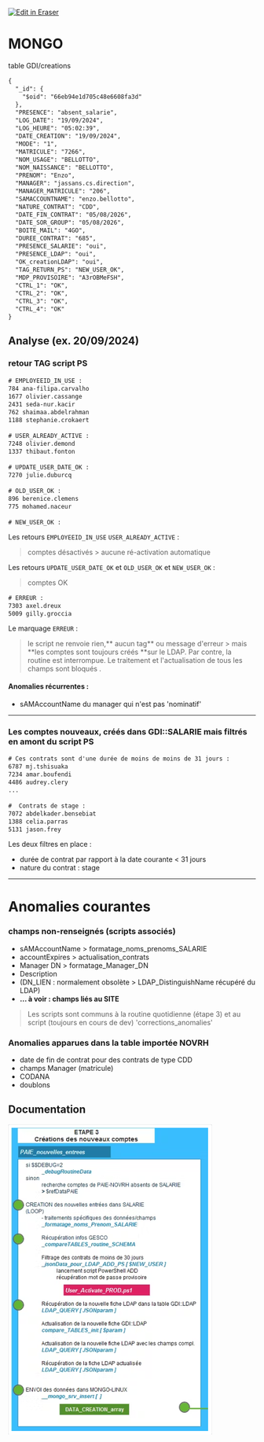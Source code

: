 <p><a target="_blank" href="https://app.eraser.io/workspace/jb8gm8OxOQw5m1dcsBFw" id="edit-in-eraser-github-link"><img alt="Edit in Eraser" src="https://firebasestorage.googleapis.com/v0/b/second-petal-295822.appspot.com/o/images%2Fgithub%2FOpen%20in%20Eraser.svg?alt=media&amp;token=968381c8-a7e7-472a-8ed6-4a6626da5501"></a></p>

# MONGO
table GDI/creations

```
{
  "_id": {
    "$oid": "66eb94e1d705c48e6608fa3d"
  },
  "PRESENCE": "absent_salarie",
  "LOG_DATE": "19/09/2024",
  "LOG_HEURE": "05:02:39",
  "DATE_CREATION": "19/09/2024",
  "MODE": "1",
  "MATRICULE": "7266",
  "NOM_USAGE": "BELLOTTO",
  "NOM_NAISSANCE": "BELLOTTO",
  "PRENOM": "Enzo",
  "MANAGER": "jassans.cs.direction",
  "MANAGER_MATRICULE": "206",
  "SAMACCOUNTNAME": "enzo.bellotto",
  "NATURE_CONTRAT": "CDD",
  "DATE_FIN_CONTRAT": "05/08/2026",
  "DATE_SOR_GROUP": "05/08/2026",
  "BOITE_MAIL": "4GO",
  "DUREE_CONTRAT": "685",
  "PRESENCE_SALARIE": "oui",
  "PRESENCE_LDAP": "oui",
  "OK_creationLDAP": "oui",
  "TAG_RETURN_PS": "NEW_USER_OK",
  "MDP_PROVISOIRE": "A3rOBMeFSH",
  "CTRL_1": "OK",
  "CTRL_2": "OK",
  "CTRL_3": "OK",
  "CTRL_4": "OK"
}
```
## Analyse (ex. 20/09/2024)
### retour TAG script PS
```
# EMPLOYEEID_IN_USE :
784 ana-filipa.carvalho
1677 olivier.cassange
2431 seda-nur.kacir
762 shaimaa.abdelrahman
1188 stephanie.crokaert

# USER_ALREADY_ACTIVE :
7248 olivier.demond
1337 thibaut.fonton

# UPDATE_USER_DATE_OK :
7270 julie.duburcq

# OLD_USER_OK :
896 berenice.clemens
775 mohamed.naceur

# NEW_USER_OK :
```
Les retours `EMPLOYEEID_IN_USE` `USER_ALREADY_ACTIVE`  :

> comptes désactivés > aucune ré-activation automatique

Les retours `UPDATE_USER_DATE_OK` et `OLD_USER_OK` et `NEW_USER_OK`  :

> comptes OK



```
# ERREUR :
7303 axel.dreux
5009 gilly.groccia
```
Le marquage `ERREUR` : 

> le script ne renvoie rien,** aucun tag** ou message d'erreur >
mais **les comptes sont toujours créés **sur le LDAP.
Par contre, la routine est interrompue.
Le traitement et l'actualisation de tous les champs sont bloqués .

#### Anomalies récurrentes :
- sAMAccountName du manager qui n'est pas 'nominatif' 
---

### Les comptes nouveaux, créés dans GDI::SALARIE mais filtrés en amont du script PS
```
# Ces contrats sont d'une durée de moins de moins de 31 jours :
6787 mj.tshisuaka
7234 amar.boufendi
4486 audrey.clery
...

#  Contrats de stage :
7072 abdelkader.bensebiat
1388 celia.parras
5131 jason.frey
```
Les deux filtres en place :

- durée de contrat par rapport à la date courante < 31 jours
- nature du contrat : stage
---

# Anomalies courantes
### champs non-renseignés (scripts associés)
- sAMAccountName > formatage_noms_prenoms_SALARIE
- accountExpires > actualisation_contrats
- Manager DN > formatage_Manager_DN
- Description
- (DN_LIEN : normalement obsolète > LDAP_DistinguishName récupéré du LDAP)
- **... à voir : champs liés au SITE** 
> Les scripts sont communs à la routine quotidienne (étape 3) et au script (toujours en cours de dev) 'corrections_anomalies'

### Anomalies apparues dans la table importée NOVRH 
- date de fin de contrat pour des contrats de type CDD
- champs Manager (matricule)
- CODANA
- doublons
## Documentation
![Figure 1](/.eraser/jb8gm8OxOQw5m1dcsBFw___f4QvwUwjoWgyG5YzFw7uRY0I6SG3___---figure---eLsdoJq2LkLprVOY09Um8---figure---FfC_41ZUiItEGHiTtb25VA.png "Figure 1")





<!--- Eraser file: https://app.eraser.io/workspace/jb8gm8OxOQw5m1dcsBFw --->